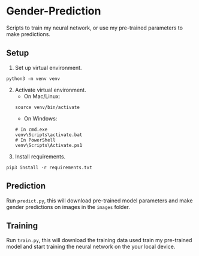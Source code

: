 # Gender-Prediction

Scripts to train my neural network, or use my pre-trained parameters to make predictions.

## Setup

1. Set up virtual environment.
```
python3 -m venv venv
```
2. Activate virtual environment.
    - On Mac/Linux:
    ```
    source venv/bin/activate
    ```
    - On Windows:
    ```
    # In cmd.exe
    venv\Scripts\activate.bat
    # In PowerShell
    venv\Scripts\Activate.ps1
    ```
3. Install requirements.
```
pip3 install -r requirements.txt
```

## Prediction

Run `predict.py`, this will download pre-trained model parameters and make gender predictions on images in the `images` folder.

## Training

Run `train.py`, this will download the training data used train my pre-trained model and start training the neural network on the your local device.